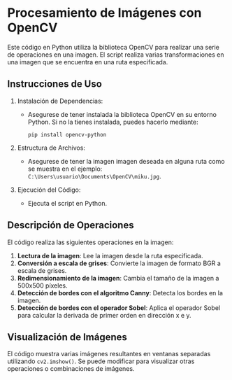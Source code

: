 # Procesamiento de Imágenes con OpenCV

Este código en Python utiliza la biblioteca OpenCV para realizar una serie de operaciones en una imagen. El script realiza varias transformaciones en una imagen que se encuentra en una ruta especificada.

## Instrucciones de Uso

1. Instalación de Dependencias:
   - Asegurese de tener instalada la biblioteca OpenCV en su entorno Python. Si no la tienes instalada, puedes hacerlo mediante:
     ```
     pip install opencv-python
     ```

2. Estructura de Archivos:
   - Asegurese de tener la imagen imagen deseada en alguna ruta como se muestra en el ejemplo: `C:\Users\usuario\Documents\OpenCV\miku.jpg`.

3. Ejecución del Código:
   - Ejecuta el script en Python.

## Descripción de Operaciones

El código realiza las siguientes operaciones en la imagen:

1. **Lectura de la imagen**: Lee la imagen desde la ruta especificada.
2. **Conversión a escala de grises**: Convierte la imagen de formato BGR a escala de grises.
3. **Redimensionamiento de la imagen**: Cambia el tamaño de la imagen a 500x500 píxeles.
4. **Detección de bordes con el algoritmo Canny**: Detecta los bordes en la imagen.
5. **Detección de bordes con el operador Sobel**: Aplica el operador Sobel para calcular la derivada de primer orden en dirección x e y.

## Visualización de Imágenes

El código muestra varias imágenes resultantes en ventanas separadas utilizando `cv2.imshow()`. Se puede modificar para visualizar otras operaciones o combinaciones de imágenes.

